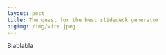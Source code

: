 ```yaml
---
layout: post
title: The quest for the best slidedeck generator
bigimg: /img/wire.jpeg
---
```


Blablabla